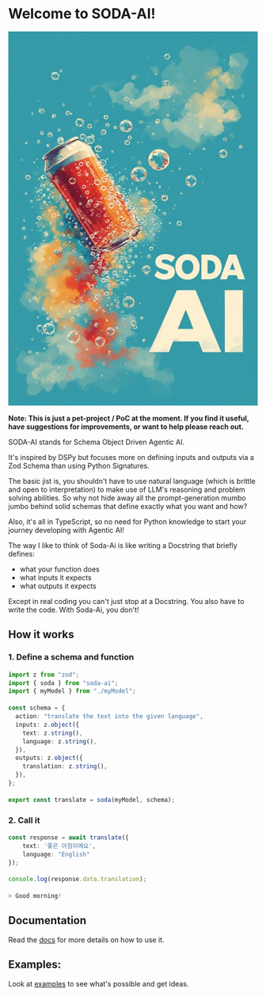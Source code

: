 # Welcome to SODA-AI!

![Logo](./soda4.jpeg)

**Note: This is just a pet-project / PoC at the moment. If you find it useful, have suggestions for improvements, or want to help please reach out.**

SODA-AI stands for Schema Object Driven Agentic AI.

It's inspired by DSPy but focuses more on defining inputs and outputs via a Zod Schema than using Python Signatures.

The basic jist is, you shouldn't have to use natural language (which is brittle and open to interpretation) to make use of LLM's reasoning and problem solving abilities. So why not hide away all the prompt-generation mumbo jumbo behind solid schemas that define exactly what you want and how?

Also, it's all in TypeScript, so no need for Python knowledge to start your journey developing with Agentic AI!

The way I like to think of Soda-Ai is like writing a Docstring that briefly defines:

- what your function does
- what inputs it expects
- what outputs it expects

Except in real coding you can't just stop at a Docstring. You also have to write the code. With Soda-Ai, you don't!

## How it works

### 1. Define a schema and function

```ts
import z from "zod";
import { soda } from "soda-ai";
import { myModel } from "./myModel";

const schema = {
  action: "translate the text into the given language",
  inputs: z.object({
    text: z.string(),
    language: z.string(),
  }),
  outputs: z.object({
    translation: z.string(),
  }),
};

export const translate = soda(myModel, schema);
```

### 2. Call it

```ts
const response = await translate({
    text: '좋은 아침이에요',
    language: "English"
});

console.log(response.data.translation);

> Good morning!
```

## Documentation

Read the [docs](./docs/readme.md) for more details on how to use it.

## Examples:

Look at [examples](./examples/readme.md) to see what's possible and get ideas.
